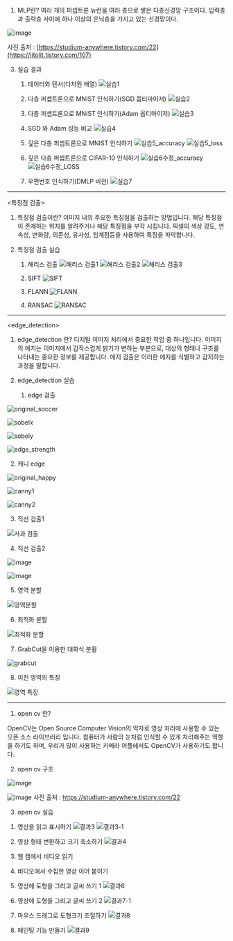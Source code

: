 <MLP>
   
1. MLP란?
여러 개의 퍼셉트론 뉴런을 여러 층으로 쌓은 다층신경망 구조이다. 입력층과 출력층 사이에 하나 이상의 은닉층을 가지고 있는 신경망이다.

![image](https://github.com/jongwookim0316/computer_vision/assets/135306103/8c47dac6-8c02-4917-a790-4ee336814858)

사진 출처 : [https://studium-anywhere.tistory.com/22](https://jitolit.tistory.com/107)

3. 실습 결과
   
   1)  데이터와 텐서(다차원 배열)
![실습1](https://github.com/jongwookim0316/computer_vision/assets/135306103/5ae58173-f374-4ba1-b516-ec3275c1e494)

   2) 다층 퍼셉트론으로 MNIST 인식하기(SGD 옵티마이저)
![실습2](https://github.com/jongwookim0316/computer_vision/assets/135306103/61561dbb-a814-416e-be8b-3149d2f1089f)

   3) 다층 퍼셉트론으로 MNIST 인식하기(Adam 옵티마이저)
![실습3](https://github.com/jongwookim0316/computer_vision/assets/135306103/b25c2707-a311-48a0-8203-a83349367d25)

   4) SGD 와 Adam 성능 비교
![실습4](https://github.com/jongwookim0316/computer_vision/assets/135306103/f0791522-2c44-45c4-a826-845ddbd03c45)


   5) 깊은 다층 퍼셉트론으로 MNIST 인식하기
![실습5_accuracy](https://github.com/jongwookim0316/computer_vision/assets/135306103/5610cd9a-2721-4201-b352-3529e07f0393)
![실습5_loss](https://github.com/jongwookim0316/computer_vision/assets/135306103/a0d78ddd-470c-4e55-9116-3c722c83cbbd)


   6) 깊은 다층 퍼셉트론으로 CIFAR-10 인식하기
![실습6수정_accuracy](https://github.com/jongwookim0316/computer_vision/assets/135306103/63b32cbb-f6fd-4633-afbd-710fb2ebd35b)
![실습6수정_LOSS](https://github.com/jongwookim0316/computer_vision/assets/135306103/01488c57-fb8b-46f6-adce-1e5bd978e8d1)


   7) 우편번호 인식하기(DMLP 버전)
![실습7](https://github.com/jongwookim0316/computer_vision/assets/135306103/1bed7ff1-eb03-423e-829c-ce1cd6cdbdf1)


---------------------------------------------------------------------------------------------------------------------------------------------------------------------------------------------------------------------
<특징점 검출>

1. 특징점 검출이란?
이미지 내의 주요한 특징점을 검출하는 방법입니다. 해당 특징점이 존재하는 위치를 알려주거나 해당 특징점을 부각 시킵니다. 픽셀의 색상 강도, 연속성, 변화량, 의존성, 유사성, 임계점등을 사용하여 특징을 파악합니다.

2. 특징점 검출 실습
   1) 해리스 검출
![해리스 검출1](https://github.com/jongwookim0316/computer_vision/assets/135306103/99dcd1bd-ed37-43fe-a8b9-2cd102b5ea29)
![해리스 검출2](https://github.com/jongwookim0316/computer_vision/assets/135306103/37dac3c7-44f3-42cf-8c41-aab3fc4df1ee)
![해리스 검출3](https://github.com/jongwookim0316/computer_vision/assets/135306103/a7f529f4-eed6-4fe8-9f11-3c6c69445ffc)

   2) SIFT
![SIFT](https://github.com/jongwookim0316/computer_vision/assets/135306103/868cf345-3d2a-45ab-b73c-df778ce2b644)

   3) FLANN
![FLANN](https://github.com/jongwookim0316/computer_vision/assets/135306103/55625610-966f-422a-9ee2-7f847e0d0867)

   4) RANSAC
![RANSAC](https://github.com/jongwookim0316/computer_vision/assets/135306103/27ad3371-e743-44c7-b112-75a408c34d31)


---------------------------------------------------------------------------------------------------------------------------------------------------------------------------------------------------------------------
<edge_detection>

1. edge_detection 란?
   디지털 이미지 처리에서 중요한 작업 중 하나입니다. 이미지의 에지는 이미지에서 갑작스럽게 밝기가 변하는 부분으로, 대상의 형태나 구조를 나타내는 중요한 정보를 제공합니다.
   에지 검출은 이러한 에지를 식별하고 감지하는 과정을 말합니다.
  
2. edge_detection 실습
   1) edge 검출 

![original_soccer](https://github.com/jongwookim0316/computer_vision/assets/135306103/5a695c5f-fbc8-4fb0-a55f-e3feefb4c7a5)

![sobelx](https://github.com/jongwookim0316/computer_vision/assets/135306103/3e221b80-2856-41e7-be5a-a4995b4781da)

![sobely](https://github.com/jongwookim0316/computer_vision/assets/135306103/185c009f-6141-49fc-b593-f2b8c2a47006)

![edge_strength](https://github.com/jongwookim0316/computer_vision/assets/135306103/9c7d35d9-da98-4bd9-b7c6-3bc4f10c060a)


   2) 캐니 edge

![original_happy](https://github.com/jongwookim0316/computer_vision/assets/135306103/4a0adc14-b44f-4ca2-8dfe-c2010ae02ff7)

![canny1](https://github.com/jongwookim0316/computer_vision/assets/135306103/0afc1817-d356-44ae-99f9-8b3eecb8c5b2)

![canny2](https://github.com/jongwookim0316/computer_vision/assets/135306103/bde58878-ff0c-4107-9521-aaca7e0f0a03)

   3) 직선 검출1

![사과 검출](https://github.com/jongwookim0316/computer_vision/assets/135306103/0af6bb76-cb23-46ed-8bc9-fed893220436)

   4) 직선 검출2

![image](https://github.com/jongwookim0316/computer_vision/assets/135306103/b6be7ce6-120e-4497-832b-9618a75a9969)

![image](https://github.com/jongwookim0316/computer_vision/assets/135306103/be32d7a0-84e5-4a17-b7ab-3b62a9c9bab5)

   5) 영역 분할

![영역분할](https://github.com/jongwookim0316/computer_vision/assets/135306103/f3b5060a-2219-44e3-96bd-dc1bc03f157d)

   6) 최적화 분할

![최적화 분할](https://github.com/jongwookim0316/computer_vision/assets/135306103/fea18101-2885-4c5a-b62f-51f1c5bc8902)

   7) GrabCut을 이용한 대화식 분활

![grabcut](https://github.com/jongwookim0316/computer_vision/assets/135306103/9f1bfa8c-4dab-43a0-8688-1bfdba6774b9)

   8) 이진 영역의 특징

![영역 특징](https://github.com/jongwookim0316/computer_vision/assets/135306103/8ca28bce-4a00-45f2-97c7-5ce1040bcc1b)

---------------------------------------------------------------------------------------------------------------------------------------------------------------------------------------------------------------------
<OPEN CV>

1. open cv 란?

OpenCV는 Open Source Computer Vision의 약자로 영상 처리에 사용할 수 있는 오픈 소스 라이브러리 입니다. 
컴퓨터가 사람의 눈처럼 인식할 수 있게 처리해주는 역할을 하기도 하며, 우리가 많이 사용하는 카메라 어플에서도 OpenCV가 사용하기도 합니다.

2. open cv 구조

![image](https://github.com/jongwookim0316/computer_vision/assets/135306103/7d4ca9ff-277f-4253-a011-7b57a191cfdf)

![image](https://github.com/jongwookim0316/computer_vision/assets/135306103/38b3708d-8516-4f04-90c8-325c17858177)
사진 출처 : https://studium-anywhere.tistory.com/22

3. open cv 실습

1) 영상을 읽고 표시하기
![결과3](https://github.com/jongwookim0316/computer_vision/assets/135306103/96e16ee6-d431-4b77-80b8-8bfa46c9535f)
![결과3-1](https://github.com/jongwookim0316/computer_vision/assets/135306103/c018ea8f-a101-4594-829a-1e9f553c6b23)



2) 영상 형태 변환하고 크기 축소하기
![결과4](https://github.com/jongwookim0316/computer_vision/assets/135306103/dd841a50-ff72-46a5-be5d-d9638996d5a3)



3) 웹 캠에서 비디오 읽기



4) 비디오에서 수집한 영상 이어 붙이기



5) 영상에 도형을 그리고 글씨 쓰기 1
![결과6](https://github.com/jongwookim0316/computer_vision/assets/135306103/ccf12be1-4760-42af-8916-9cc3d96bfee7)



6) 영상에 도형을 그리고 글씨 쓰기 2
![결과7-1](https://github.com/jongwookim0316/computer_vision/assets/135306103/c21f7d05-719a-44d5-b311-0d7a5c7ef1ea)



7) 마우스 드래그로 도형크기 조절하기
![결과8](https://github.com/jongwookim0316/computer_vision/assets/135306103/6d970367-740e-44a6-9a33-43c4546acb49)



8) 페인팅 기능 만들기
![결과9](https://github.com/jongwookim0316/computer_vision/assets/135306103/2dff9db1-f971-4898-97bd-2e8b1b13d673)
